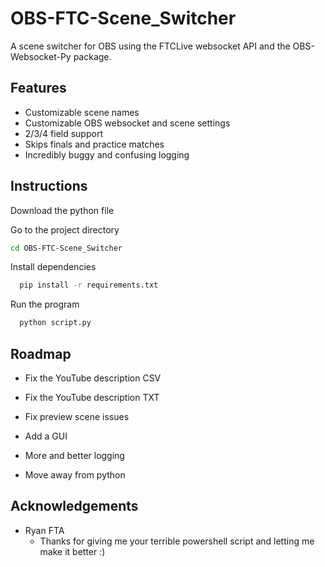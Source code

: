 
# OBS-FTC-Scene_Switcher

A scene switcher for OBS using the FTCLive websocket API and the OBS-Websocket-Py package.


## Features

- Customizable scene names
- Customizable OBS websocket and scene settings
- 2/3/4 field support
- Skips finals and practice matches
- Incredibly buggy and confusing logging


## Instructions

Download the python file

Go to the project directory

```bash
cd OBS-FTC-Scene_Switcher
```

Install dependencies

```bash
  pip install -r requirements.txt
```

Run the program

```bash
  python script.py
```


## Roadmap

- Fix the YouTube description CSV

- Fix the YouTube description TXT
- Fix preview scene issues

- Add a GUI

- More and better logging

- Move away from python


## Acknowledgements

 - Ryan FTA 
   - Thanks for giving me your terrible powershell script and letting me make it better :)


